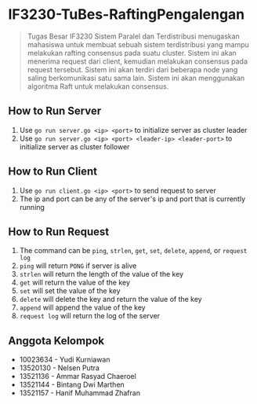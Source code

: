 # IF3230-TuBes-RaftingPengalengan
> Tugas Besar IF3230 Sistem Paralel dan Terdistribusi menugaskan mahasiswa untuk membuat sebuah sistem terdistribusi yang mampu melakukan rafting consensus pada suatu cluster. Sistem ini akan menerima request dari client, kemudian melakukan consensus pada request tersebut. Sistem ini akan terdiri dari beberapa node yang saling berkomunikasi satu sama lain. Sistem ini akan menggunakan algoritma Raft untuk melakukan consensus.

## How to Run Server
1. Use `go run server.go <ip> <port>` to initialize server as cluster leader
2. Use `go run server.go <ip> <port> <leader-ip> <leader-port>` to initialize server as cluster follower

## How to Run Client
1. Use `go run client.go <ip> <port>` to send request to server
2. The ip and port can be any of the server's ip and port that is currently running

## How to Run Request
1. The command can be `ping`, `strlen`, `get`, `set`, `delete`, `append`, or `request log`
2. `ping` will return `PONG` if server is alive
3. `strlen` will return the length of the value of the key
4. `get` will return the value of the key
5. `set` will set the value of the key
6. `delete` will delete the key and return the value of the key
7. `append` will append the value of the key
8. `request log` will return the log of the server

## Anggota Kelompok
- 10023634 - Yudi Kurniawan
- 13520130 - Nelsen Putra
- 13521136 - Ammar Rasyad Chaeroel
- 13521144 - Bintang Dwi Marthen
- 13521157 - Hanif Muhammad Zhafran